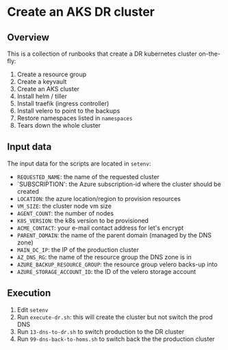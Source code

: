 # Create an AKS DR cluster

## Overview
This is a collection of runbooks that create a DR kubernetes cluster on-the-fly:
01. Create a resource group
02. Create a keyvault
04. Create an AKS cluster
05. Install helm / tiller
06. Install traefik (ingress controller)
10. Install velero to point to the backups
11. Restore namespaces listed in `namespaces`
99. Tears down the whole cluster

## Input data

The input data for the scripts are located in `setenv`:
- `REQUESTED_NAME`: the name of the requested cluster
- `SUBSCRIPTION': the Azure subscription-id where the cluster should be created
- `LOCATION`: the azure location/region to provision resources
- `VM_SIZE`: the cluster node vm size
- `AGENT_COUNT`: the number of nodes
- `K8S_VERSION`: the k8s version to be provisioned
- `ACME_CONTACT`: your e-mail contact address for let's encrypt
- `PARENT_DOMAIN`: the name of the parent domain (managed by the DNS zone)
- `MAIN_DC_IP`: the IP of the production cluster
- `AZ_DNS_RG`: the name of the resource group the DNS zone is in
- `AZURE_BACKUP_RESOURCE_GROUP`: the resource group velero backs-up into
- `AZURE_STORAGE_ACCOUNT_ID`: the ID of the velero storage account


## Execution

1. Edit `setenv`
2. Run `execute-dr.sh`: this will create the cluster but not switch the prod DNS
3. Run `13-dns-to-dr.sh` to switch production to the DR cluster
4. Run `99-dns-back-to-homs.sh` to switch back the the production cluster